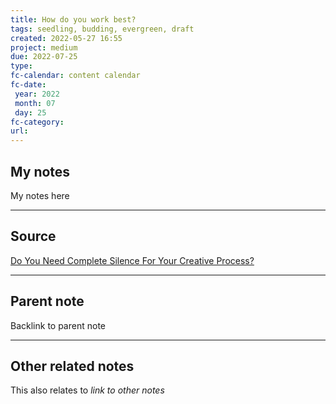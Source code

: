 ```yaml
---
title: How do you work best?
tags: seedling, budding, evergreen, draft
created: 2022-05-27 16:55
project: medium
due: 2022-07-25
type: 
fc-calendar: content calendar
fc-date:
 year: 2022
 month: 07
 day: 25
fc-category: 
url:
---
```


## My notes

My notes here

---

## Source

[Do You Need Complete Silence For Your Creative Process?](https://saraburdick.medium.com/do-you-need-complete-silence-for-your-creative-process-ab60f9925921)

---

## Parent note

Backlink to parent note

---

## Other related notes

This also relates to *link to other notes*